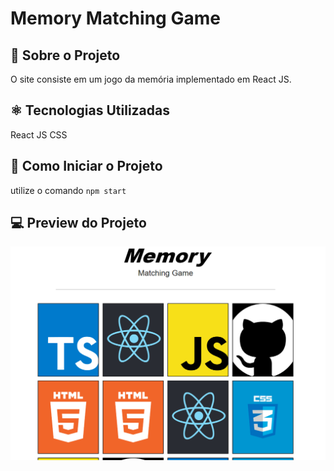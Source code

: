 # Memory Matching Game

## 📝 Sobre o Projeto

O site consiste em um jogo da memória implementado em React JS.

## ⚛️ Tecnologias Utilizadas
React JS
CSS

## 💽 Como Iniciar o Projeto
utilize o comando `npm start`

## 💻 Preview do Projeto
![image](./src/Assets/preview.PNG)
